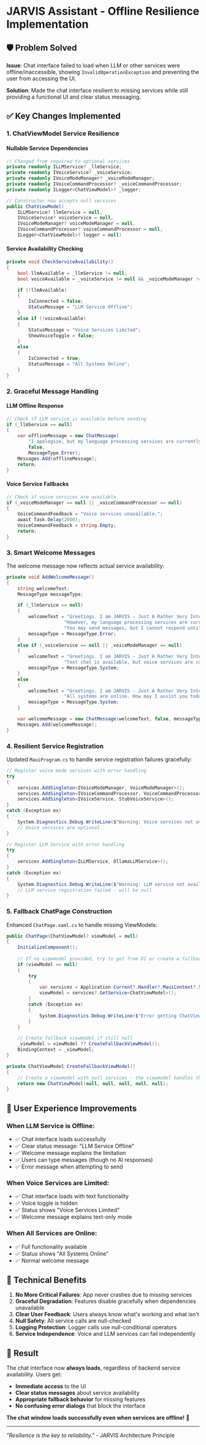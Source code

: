 # JARVIS Assistant - Offline Resilience Implementation

## 🛡️ Problem Solved

**Issue**: Chat interface failed to load when LLM or other services were offline/inaccessible, showing `InvalidOperationException` and preventing the user from accessing the UI.

**Solution**: Made the chat interface resilient to missing services while still providing a functional UI and clear status messaging.

## ✅ Key Changes Implemented

### 1. **ChatViewModel Service Resilience**

#### **Nullable Service Dependencies**
```csharp
// Changed from required to optional services
private readonly ILLMService? _llmService;
private readonly IVoiceService? _voiceService;
private readonly IVoiceModeManager? _voiceModeManager;
private readonly IVoiceCommandProcessor? _voiceCommandProcessor;
private readonly ILogger<ChatViewModel>? _logger;

// Constructor now accepts null services
public ChatViewModel(
    ILLMService? llmService = null,
    IVoiceService? voiceService = null,
    IVoiceModeManager? voiceModeManager = null,
    IVoiceCommandProcessor? voiceCommandProcessor = null,
    ILogger<ChatViewModel>? logger = null)
```

#### **Service Availability Checking**
```csharp
private void CheckServiceAvailability()
{
    bool llmAvailable = _llmService != null;
    bool voiceAvailable = _voiceService != null && _voiceModeManager != null;

    if (!llmAvailable)
    {
        IsConnected = false;
        StatusMessage = "LLM Service Offline";
    }
    else if (!voiceAvailable)
    {
        StatusMessage = "Voice Services Limited";
        ShowVoiceToggle = false;
    }
    else
    {
        IsConnected = true;
        StatusMessage = "All Systems Online";
    }
}
```

### 2. **Graceful Message Handling**

#### **LLM Offline Response**
```csharp
// Check if LLM service is available before sending
if (_llmService == null)
{
    var offlineMessage = new ChatMessage(
        "I apologize, but my language processing services are currently offline. Please check your connection and try again later.",
        false,
        MessageType.Error);
    Messages.Add(offlineMessage);
    return;
}
```

#### **Voice Service Fallbacks**
```csharp
// Check if voice services are available
if (_voiceModeManager == null || _voiceCommandProcessor == null)
{
    VoiceCommandFeedback = "Voice services unavailable.";
    await Task.Delay(2000);
    VoiceCommandFeedback = string.Empty;
    return;
}
```

### 3. **Smart Welcome Messages**

The welcome message now reflects actual service availability:

```csharp
private void AddWelcomeMessage()
{
    string welcomeText;
    MessageType messageType;

    if (_llmService == null)
    {
        welcomeText = "Greetings. I am JARVIS - Just A Rather Very Intelligent System. " +
                     "However, my language processing services are currently offline. " +
                     "You may send messages, but I cannot respond until the LLM service is restored.";
        messageType = MessageType.Error;
    }
    else if (_voiceService == null || _voiceModeManager == null)
    {
        welcomeText = "Greetings. I am JARVIS - Just A Rather Very Intelligent System. " +
                     "Text chat is available, but voice services are currently limited.";
        messageType = MessageType.System;
    }
    else
    {
        welcomeText = "Greetings. I am JARVIS - Just A Rather Very Intelligent System. " +
                     "All systems are online. How may I assist you today?";
        messageType = MessageType.System;
    }

    var welcomeMessage = new ChatMessage(welcomeText, false, messageType);
    Messages.Add(welcomeMessage);
}
```

### 4. **Resilient Service Registration**

Updated `MauiProgram.cs` to handle service registration failures gracefully:

```csharp
// Register voice mode services with error handling
try
{
    services.AddSingleton<IVoiceModeManager, VoiceModeManager>();
    services.AddSingleton<IVoiceCommandProcessor, VoiceCommandProcessor>();
    services.AddSingleton<IVoiceService, StubVoiceService>();
}
catch (Exception ex)
{
    System.Diagnostics.Debug.WriteLine($"Warning: Voice services not available: {ex.Message}");
    // Voice services are optional
}

// Register LLM Service with error handling
try
{
    services.AddSingleton<ILLMService, OllamaLLMService>();
}
catch (Exception ex)
{
    System.Diagnostics.Debug.WriteLine($"Warning: LLM service not available: {ex.Message}");
    // LLM service registration failed - will be null
}
```

### 5. **Fallback ChatPage Construction**

Enhanced `ChatPage.xaml.cs` to handle missing ViewModels:

```csharp
public ChatPage(ChatViewModel? viewModel = null)
{
    InitializeComponent();
    
    // If no viewmodel provided, try to get from DI or create a fallback
    if (viewModel == null)
    {
        try
        {
            var services = Application.Current?.Handler?.MauiContext?.Services;
            viewModel = services?.GetService<ChatViewModel>();
        }
        catch (Exception ex)
        {
            System.Diagnostics.Debug.WriteLine($"Error getting ChatViewModel from DI: {ex}");
        }
    }

    // Create fallback viewmodel if still null
    _viewModel = viewModel ?? CreateFallbackViewModel();
    BindingContext = _viewModel;
}

private ChatViewModel CreateFallbackViewModel()
{
    // Create a viewmodel with null services - the viewmodel handles this gracefully
    return new ChatViewModel(null, null, null, null, null);
}
```

## 🎯 User Experience Improvements

### **When LLM Service is Offline:**
- ✅ Chat interface loads successfully
- ✅ Clear status message: "LLM Service Offline"
- ✅ Welcome message explains the limitation
- ✅ Users can type messages (though no AI responses)
- ✅ Error message when attempting to send

### **When Voice Services are Limited:**
- ✅ Chat interface loads with text functionality
- ✅ Voice toggle is hidden
- ✅ Status shows "Voice Services Limited"
- ✅ Welcome message explains text-only mode

### **When All Services are Online:**
- ✅ Full functionality available
- ✅ Status shows "All Systems Online"
- ✅ Normal welcome message

## 🔧 Technical Benefits

1. **No More Critical Failures**: App never crashes due to missing services
2. **Graceful Degradation**: Features disable gracefully when dependencies unavailable
3. **Clear User Feedback**: Users always know what's working and what isn't
4. **Null Safety**: All service calls are null-checked
5. **Logging Protection**: Logger calls use null-conditional operators
6. **Service Independence**: Voice and LLM services can fail independently

## 🚀 Result

The chat interface now **always loads**, regardless of backend service availability. Users get:

- **Immediate access** to the UI
- **Clear status messages** about service availability
- **Appropriate fallback behavior** for missing features
- **No confusing error dialogs** that block the interface

**The chat window loads successfully even when services are offline!** 🎉

---

*"Resilience is the key to reliability."* - JARVIS Architecture Principle
